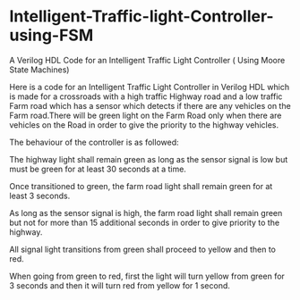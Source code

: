 # Intelligent-Traffic-light-Controller-using-FSM
A Verilog HDL Code for an Intelligent Traffic Light Controller ( Using Moore State Machines)

Here is a code for an Intelligent Traffic Light Controller in Verilog HDL which is made for a crossroads with a high traffic Highway road and a low traffic Farm road which has a sensor which detects if there are any vehicles on the Farm road.There will be green light on the Farm Road only when there are vehicles on the Road in order to give the priority to the highway vehicles.

The behaviour of the controller is as followed:

The highway light shall remain green as long as the sensor signal is low but must be green for at least 30 seconds at a time.

Once transitioned to green, the farm road light shall remain green for at least 3 seconds.

As long as the sensor signal is high, the farm road light shall remain green but not for more than 15 additional seconds in order to give priority to the highway.

All signal light transitions from green shall proceed to yellow and then to red.

When going from green to red, first the light will turn yellow from green for 3 seconds and then it will turn red from yellow for 1 second.
